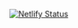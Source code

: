 [![Netlify Status](https://api.netlify.com/api/v1/badges/59383594-f97c-4231-a4c6-6cfeeefbc0fc/deploy-status)](https://app.netlify.com/sites/neocr/deploys)
